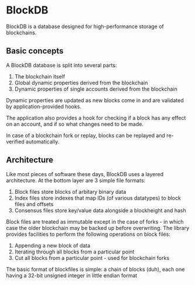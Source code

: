 # BlockDB
BlockDB is a database designed for high-performance storage of blockchains.

## Basic concepts

A BlockDB database is split into several parts:

  1. The blockchain itself
  2. Global dynamic properties derived from the blockchain
  3. Dynamic properties of single accounts derived from the blockchain

Dynamic properties are updated as new blocks come in and are validated by
application-provided hooks.

The application also provides a hook for checking if a block has any effect
on an account, and if so what changes need to be made.

In case of a blockchain fork or replay, blocks can be replayed and re-verified
automatically.

## Architecture

Like most pieces of software these days, BlockDB uses a layered architecture.
At the bottom layer are 3 simple file formats:

 1. Block files store blocks of arbitary binary data
 2. Index files store indexes that map IDs (of various datatypes) to block files and offsets
 3. Consensus files store key/value data alongside a blockheight and hash

Block files are treated as immutable except in the case of forks - in which case the older blockchain
may be backed up before overwriting. The library provides facilities to perform the following operations on
block files:

 1. Appending a new block of data
 2. Iterating through all blocks from a particular point
 3. Cut all blocks from a particular point - used for blockchain forks

The basic format of blockfiles is simple: a chain of blocks (duh), each one having a 32-bit unsigned integer
in little endian format
